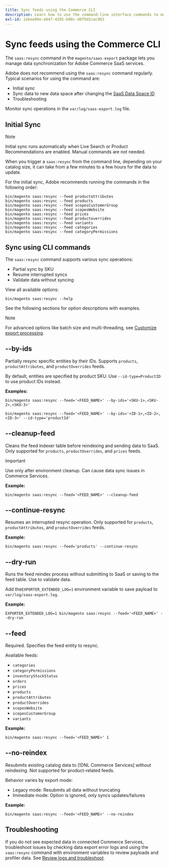 ```yaml
---
title: Sync feeds using the Commerce CLI
description: Learn how to use the command-line interface commands to manage feeds and processes for the [!DNL data export extension] for Adobe Commerce SaaS services.
exl-id: 1ebee09e-e647-4205-b90c-d0f9d2cac963
---
```

# Sync feeds using the Commerce CLI

The `saas:resync` command in the `magento/saas-export` package lets you manage data synchronization for Adobe Commerce SaaS services.

Adobe does not recommend using the `saas:resync` command regularly. Typical scenarios for using the command are:

- Initial sync
- Sync data to new data space after changing the [SaaS Data Space ID](https://experienceleague.adobe.com/en/docs/commerce-admin/config/services/saas)
- Troubleshooting

Monitor sync operations in the `var/log/saas-export.log` file.

## Initial Sync

>[!NOTE]
>Initial sync runs automatically when Live Search or Product Recommendations are enabled. Manual commands are not needed.

When you trigger a `saas:resync` from the command line, depending on your catalog size, it can take from a few minutes to a few hours for the data to update.

For the initial sync, Adobe recommends running the commands in the following order:

```shell
bin/magento saas:resync --feed productattributes
bin/magento saas:resync --feed products
bin/magento saas:resync --feed scopesCustomerGroup
bin/magento saas:resync --feed scopesWebsite
bin/magento saas:resync --feed prices
bin/magento saas:resync --feed productoverrides
bin/magento saas:resync --feed variants
bin/magento saas:resync --feed categories
bin/magento saas:resync --feed categoryPermissions
```

## Sync using CLI commands

The `saas:resync` command supports various sync operations:

- Partial sync by SKU
- Resume interrupted syncs
- Validate data without syncing

View all available options:

```shell
bin/magento saas:resync --help
```

See the following sections for option descriptions with examples.


>[!NOTE]
>For advanced options like batch size and multi-threading, see [Customize export processing](customize-export-processing.md).

## --by-ids

Partially resync specific entities by their IDs. Supports `products`, `productAttributes`, and `productOverrides` feeds.

By default, entities are specified by product SKU. Use `--id-type=ProductID` to use product IDs instead.

**Examples:**

```shell
bin/magento saas:resync --feed='<FEED_NAME>' --by-ids='<SKU-1>,<SKU-2>,<SKU-3>'

bin/magento saas:resync --feed='<FEED_NAME>' --by-ids='<ID-1>,<ID-2>,<ID-3>' --id-type='productId'
```

## --cleanup-feed

Cleans the feed indexer table before reindexing and sending data to SaaS. Only supported for `products`, `productOverrides`, and `prices` feeds.

>[!IMPORTANT]
>Use only after environment cleanup. Can cause data sync issues in Commerce Services.

**Example:**

```shell
bin/magento saas:resync --feed='<FEED_NAME>' --cleanup-feed
```

## --continue-resync

Resumes an interrupted resync operation. Only supported for `products`, `productAttributes`, and `productOverrides` feeds.

**Example:**

```shell
bin/magento saas:resync --feed='products' --continue-resync
```

## --dry-run

Runs the feed reindex process without submitting to SaaS or saving to the feed table. Use to validate data.

Add the`EXPORTER_EXTENDED_LOG=1` environment variable to save payload to `var/log/saas-export.log`.

**Example:**

```shell
EXPORTER_EXTENDED_LOG=1 bin/magento saas:resync --feed='<FEED_NAME>' --dry-run
```

## --feed

Required. Specifies the feed entity to resync.

Available feeds:

- `categories`
- `categoryPermissions`
- `inventoryStockStatus`
- `orders`
- `prices`
- `products`
- `productAttributes`
- `productOverrides`
- `scopesWebsite`
- `scopesCustomerGroup`
- `variants`

**Example:**

```shell
bin/magento saas:resync --feed='<FEED_NAME>' 1
```

## --no-reindex

Resubmits existing catalog data to [!DNL Commerce Services] without reindexing. Not supported for product-related feeds.

Behavior varies by export mode:

- Legacy mode: Resubmits all data without truncating
- Immediate mode: Option is ignored, only syncs updates/failures

**Example:**

```shell
bin/magento saas:resync --feed='<FEED_NAME>' --no-reindex
```

## Troubleshooting

If you do not see expected data in connected Commerce Services, troubleshoot issues by checking data export error logs and using the `saas:resync` command with environment variables to review payloads and profiler data. See [Review logs and troubleshoot](troubleshooting-logging.md).

